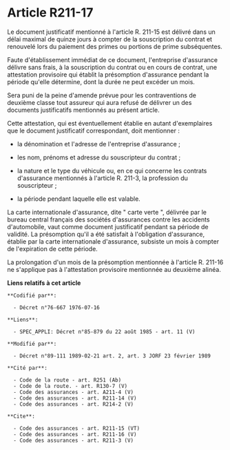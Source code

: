 # Article R211-17

Le document justificatif mentionné à l'article R. 211-15 est délivré dans un délai maximal de quinze jours à compter de la
souscription du contrat et renouvelé lors du paiement des primes ou portions de prime subséquentes. 

Faute d'établissement immédiat de ce document, l'entreprise d'assurance délivre sans frais, à la souscription du contrat ou
en cours de contrat, une attestation provisoire qui établit la présomption d'assurance pendant la période qu'elle détermine,
dont la durée ne peut excéder un mois. 

Sera puni de la peine d'amende prévue pour les contraventions de deuxième classe tout assureur qui aura refusé de délivrer un
des documents justificatifs mentionnés au présent article. 

Cette attestation, qui est éventuellement établie en autant d'exemplaires que le document justificatif correspondant, doit
mentionner :

- la dénomination et l'adresse de l'entreprise d'assurance ;

- les nom, prénoms et adresse du souscripteur du contrat ;

- la nature et le type du véhicule ou, en ce qui concerne les contrats d'assurance mentionnés à l'article R. 211-3, la
profession du souscripteur ;

- la période pendant laquelle elle est valable. 

La carte internationale d'assurance, dite " carte verte ", délivrée par le bureau central français des sociétés d'assurances
contre les accidents d'automobile, vaut comme document justificatif pendant sa période de validité. La présomption qu'il a
été satisfait à l'obligation d'assurance, établie par la carte internationale d'assurance, subsiste un mois à compter de
l'expiration de cette période. 

La prolongation d'un mois de la présomption mentionnée à l'article R. 211-16 ne s'applique pas à l'attestation provisoire
mentionnée au deuxième alinéa.

**Liens relatifs à cet article**

	**Codifié par**:

	  - Décret n°76-667 1976-07-16

	**Liens**:

	  - SPEC_APPLI: Décret n°85-879 du 22 août 1985 - art. 11 (V)

	**Modifié par**:

	  - Décret n°89-111 1989-02-21 art. 2, art. 3 JORF 23 février 1989

	**Cité par**:

	  - Code de la route - art. R251 (Ab)
	  - Code de la route. - art. R130-7 (V)
	  - Code des assurances - art. A211-4 (V)
	  - Code des assurances - art. R211-14 (V)
	  - Code des assurances - art. R214-2 (V)

	**Cite**:

	  - Code des assurances - art. R211-15 (VT)
	  - Code des assurances - art. R211-16 (V)
	  - Code des assurances - art. R211-3 (V)

